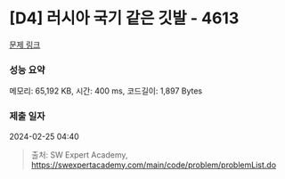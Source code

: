 # [D4] 러시아 국기 같은 깃발 - 4613 

[문제 링크](https://swexpertacademy.com/main/code/problem/problemDetail.do?contestProbId=AWQl9TIK8qoDFAXj) 

### 성능 요약

메모리: 65,192 KB, 시간: 400 ms, 코드길이: 1,897 Bytes

### 제출 일자

2024-02-25 04:40



> 출처: SW Expert Academy, https://swexpertacademy.com/main/code/problem/problemList.do